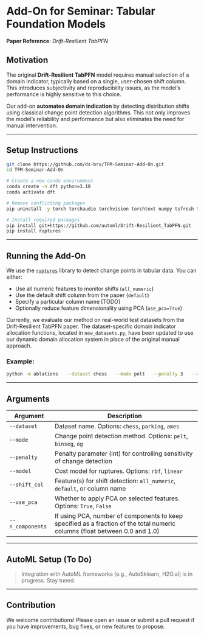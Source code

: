 
# Add-On for Seminar: Tabular Foundation Models  
**Paper Reference**: *Drift-Resilient TabPFN*

## Motivation

The original **Drift-Resilient TabPFN** model requires manual selection of a domain indicator, typically based on a single, user-chosen shift column. This introduces subjectivity and reproducibility issues, as the model’s performance is highly sensitive to this choice.

Our add-on **automates domain indication** by detecting distribution shifts using classical change point detection algorithms. This not only improves the model’s reliability and performance but also eliminates the need for manual intervention.

---

## Setup Instructions

```bash
git clone https://github.com/ds-brx/TFM-Seminar-Add-On.git
cd TFM-Seminar-Add-On

# Create a new conda environment
conda create -n dft python=3.10
conda activate dft

# Remove conflicting packages
pip uninstall -y torch torchaudio torchvision torchtext numpy tsfresh transformers sentence-transformers peft

# Install required packages
pip install git+https://github.com/automl/Drift-Resilient_TabPFN.git
pip install ruptures
```

---

## Running the Add-On

We use the [`ruptures`](https://github.com/deepcharles/ruptures) library to detect change points in tabular data. You can either:

- Use all numeric features to monitor shifts (`all_numeric`)
- Use the default shift column from the paper (`default`)
- Specify a particular column name [TODO]
- Optionally reduce feature dimensionality using PCA (`use_pca=True`)

Currently, we evaluate our method on real-world test datasets from the Drift-Resilient TabPFN paper. The dataset-specific domain indicator allocation functions, located in `new_datasets.py`, have been updated to use our dynamic domain allocation system in place of the original manual approach.

### Example:
```bash
python -m ablations   --dataset chess   --mode pelt   --penalty 3   --model rbf   --shift_col all_numeric   --use_pca True   --n_components 0.75
```

---

## Arguments

| Argument         | Description                                                                 |
|------------------|-----------------------------------------------------------------------------|
| `--dataset`      | Dataset name. Options: `chess`, `parking`, `ames`                           |
| `--mode`         | Change point detection method. Options: `pelt`, `binseg`, `og`              |
| `--penalty`      | Penalty parameter (int) for controlling sensitivity of change detection     |
| `--model`        | Cost model for ruptures. Options: `rbf`, `linear`                          |
| `--shift_col`    | Feature(s) for shift detection: `all_numeric`, `default`, or column name    |
| `--use_pca`      | Whether to apply PCA on selected features. Options: `True`, `False`         |
| `--n_components` | If using PCA, number of components to keep specified as a fraction of the total numeric columns (float between 0.0 and 1.0) |


---

## AutoML Setup (To Do)

> Integration with AutoML frameworks (e.g., AutoSklearn, H2O.ai) is in progress. Stay tuned.

---

## Contribution

We welcome contributions! Please open an issue or submit a pull request if you have improvements, bug fixes, or new features to propose.
